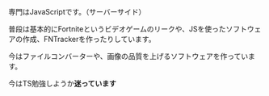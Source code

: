 専門はJavaScriptです。（サーバーサイド）

普段は基本的にFortniteというビデオゲームのリークや、JSを使ったソフトウェアの作成、FNTrackerを作ったりしています。

今はファイルコンバーターや、画像の品質を上げるソフトウェアを作っています。

今はTS勉強しようか**迷っています**
